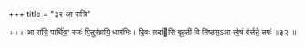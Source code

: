 +++
title = "३२ आ रात्रि"

+++
आ रा॑त्रि॒ पार्थि॑व॒ꣳ रजः॑ पि॒तुर॑प्रायि॒ धाम॑भिः। दि॒वः सदा॑सि बृह॒ती वि ति॑ष्ठस॒ऽआ त्वे॒षं व॑र्त्तते॒ तमः॑ ॥३२ ॥